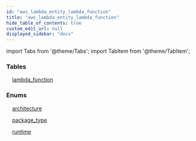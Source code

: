 ```yaml
---
id: "aws_lambda_entity_lambda_function"
title: "aws_lambda_entity_lambda_function"
hide_table_of_contents: true
custom_edit_url: null
displayed_sidebar: "docs"
---
```


import Tabs from '@theme/Tabs';
import TabItem from '@theme/TabItem';

<Tabs queryString="view">
  <TabItem value="components" label="Components" default>

### Tables

    [lambda_function](../../aws/tables/aws_lambda_entity_lambda_function.LambdaFunction)

### Enums
    [architecture](../../aws/enums/aws_lambda_entity_lambda_function.Architecture)

    [package_type](../../aws/enums/aws_lambda_entity_lambda_function.PackageType)

    [runtime](../../aws/enums/aws_lambda_entity_lambda_function.Runtime)

</TabItem>
  <TabItem value="code-examples" label="Code examples">

</TabItem>
</Tabs>

